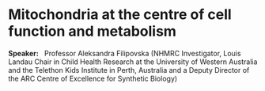 # Mitochondria at the centre of cell function and metabolism
**Speaker:**   Professor Aleksandra Filipovska (NHMRC Investigator, Louis Landau Chair in Child Health Research at the University of Western Australia and the Telethon Kids Institute in Perth, Australia and a Deputy Director of the ARC Centre of Excellence for Synthetic Biology)

 